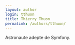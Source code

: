 ```yaml
---
layout: author
login: tthuon
title: Thierry Thuon
permalink: /authors/tthuon/
---
```

Astronaute adepte de Symfony.
